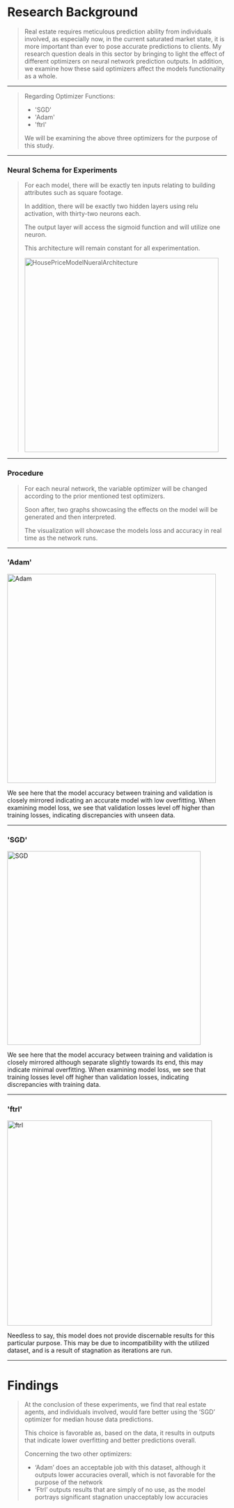 # Research Background

> Real estate requires meticulous prediction ability from individuals involved, as especially now, in the current saturated market state, it is more important than ever to pose accurate predictions to clients. 
> My research question deals in this sector by bringing to light the effect of different optimizers on neural network prediction outputs.
> In addition, we examine how these said optimizers affect the models functionality as a whole.
***
> Regarding Optimizer Functions:
>
> - 'SGD'
> - 'Adam'
> - 'ftrl'
>
> We will be examining the above three optimizers for the purpose of this study.
***
### Neural Schema for Experiments 
>
> For each model, there will be exactly ten inputs relating to building attributes such as square footage. 
>
> In addition, there will be exactly two hidden layers  using relu activation, with thirty-two neurons each.
>
> The output layer will access the sigmoid function and will utilize one neuron.
>
> This architecture will remain constant for all experimentation.
>
>
> <img width="445" alt="HousePriceModelNueralArchitecture" src="https://user-images.githubusercontent.com/121153158/212488850-0983db89-d4b7-4c2c-911c-95eefd7fb11d.png">
***
### Procedure
> For each neural network, the variable optimizer will be changed according to the prior mentioned test optimizers. 
>
> Soon after, two graphs showcasing the effects on the model will be generated and then interpreted.
>
> The visualization will showcase the models loss and accuracy in real time as the network runs. 
***
### 'Adam'
<img width="479" alt="Adam" src="https://user-images.githubusercontent.com/121153158/212489828-acb2ce6c-048d-451e-b3a9-fba3d12312bb.png">

We see here that the model accuracy between training and validation is closely mirrored indicating an accurate model with low overfitting.
When examining model loss, we see that validation losses level off higher than training losses, indicating discrepancies with unseen data.
***

### 'SGD'
<img width="444" alt="SGD" src="https://user-images.githubusercontent.com/121153158/212490108-90675449-d461-4f94-8655-2dadb7ee46c5.png">

We see here that the model accuracy between training and validation is closely mirrored although separate slightly towards its end, this may indicate minimal overfitting.
When examining model loss, we see that training losses level off higher than validation losses, indicating discrepancies with training data.
***

### 'ftrl'
<img width="470" alt="ftrl" src="https://user-images.githubusercontent.com/121153158/212490147-47260df0-ef9a-45d3-8a0f-78d6d2e3d618.png">

Needless to say, this model does not provide discernable results for this particular purpose.
This may be due to incompatibility with the utilized dataset, and is a result of stagnation as iterations are run.
***

# Findings 
> At the conclusion of these experiments, we find that real estate agents, and individuals involved, would fare better using the ‘SGD’ optimizer for median house data predictions.
>
> This choice is favorable as, based on the data, it results in outputs that indicate lower overfitting and better predictions overall.
>
> Concerning the two other optimizers:
> - ‘Adam’ does an acceptable job with this dataset, although it outputs lower accuracies overall, which is not favorable for the purpose of the network
> - ‘Ftrl’ outputs results that are simply of no use, as the model portrays significant stagnation unacceptably low accuracies

